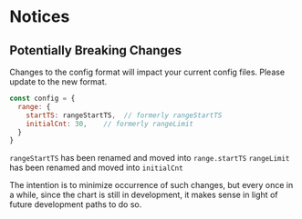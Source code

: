 # Notices

## Potentially Breaking Changes

Changes to the config format will impact your current config files. Please update to the new format.
```javascript
const config = {
  range: {
    startTS: rangeStartTS,  // formerly rangeStartTS
    initialCnt: 30,    // formerly rangeLimit
  }
}
```
``rangeStartTS`` has been renamed and moved into ``range.startTS``
``rangeLimit`` has been renamed and moved into ``initialCnt``

The intention is to minimize occurrence of such changes, but every once in a while, since the chart is still in development, it makes sense in light of future development paths to do so.